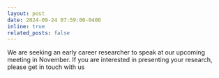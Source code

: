 ```yaml
---
layout: post
date: 2024-09-24 07:59:00-0400
inline: true
related_posts: false
---
```


We are seeking an early career researcher to speak at our upcoming meeting in November. If you are interested in presenting your research, please get in touch with us
